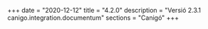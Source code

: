 +++
date        = "2020-12-12"
title       = "4.2.0"
description = "Versió 2.3.1 canigo.integration.documentum"
sections    = "Canigó"
+++